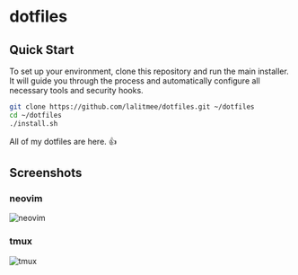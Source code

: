 # dotfiles

## Quick Start

To set up your environment, clone this repository and run the main installer. It will guide you through the process and automatically configure all necessary tools and security hooks.

```bash
git clone https://github.com/lalitmee/dotfiles.git ~/dotfiles
cd ~/dotfiles
./install.sh
```

All of my dotfiles are here. 👍

## Screenshots

### neovim

![neovim](https://user-images.githubusercontent.com/10762218/216720123-b7b7456f-f245-477d-a287-b580c55d2534.png)

### tmux

![tmux](https://user-images.githubusercontent.com/10762218/216720167-176b70d3-1b99-4a33-aac5-44954f6377b4.png)
